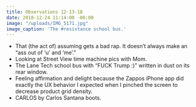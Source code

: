 ```yaml
---
title: Observations 12-13-18
date: 2018-12-24 11:14:00 -06:00
image: "/uploads/IMG_5171.jpg"
image_caption: 'The #resistance school bus.'
---
```


- That (the act of) assuming gets a bad rap. It doesn’t always make an “ass out of ‘u’ and ‘me’.”
- Looking at Street View time machine pics with Mom.
- The Lane Tech school bus with “FUCK Trump :)” written in dust on its rear window.
- Feeling affirmation and delight because the Zappos iPhone app did exactly the UX behavior I expected when I pinched the screen to decrease product grid density.
- CARLOS by Carlos Santana boots.
